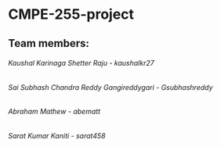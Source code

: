 # CMPE-255-project

## Team members: 
###### Kaushal Karinaga Shetter Raju - kaushalkr27
###### Sai Subhash Chandra Reddy Gangireddygari - Gsubhashreddy
###### Abraham Mathew - abematt
###### Sarat Kumar Kaniti - sarat458

